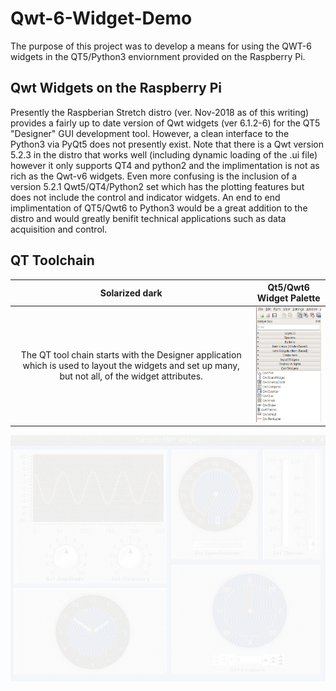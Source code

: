 # Qwt-6-Widget-Demo
The purpose of this project was to develop a means for using the QWT-6 widgets in the QT5/Python3 enviornment provided on the Raspberry Pi.
## Qwt Widgets on the Raspberry Pi
 Presently the Raspberian Stretch distro (ver. Nov-2018 as of this writing) provides a fairly up to date version of Qwt widgets (ver 6.1.2-6) for the QT5 "Designer" GUI development tool. However, a clean interface to the Python3 via PyQt5 does not presently exist. Note that there is a Qwt version 5.2.3 in the distro that works well (including dynamic loading of the .ui file) however it only supports QT4 and python2 and the implimentation is not as rich as the Qwt-v6 widgets. Even more confusing is the inclusion of a version 5.2.1 Qwt5/QT4/Python2 set which has the plotting features but does not include the control and indicator widgets. An end to end implimentation of QT5/Qwt6 to Python3 would be a great addition to the distro and would greatly benifit technical applications such as data acquisition and control.
## QT Toolchain
Solarized dark                                                            |  Qt5/Qwt6 Widget Palette
:------------------------------------------------------------------------:|:-----------------------------------------------------------:
The QT tool chain starts with the Designer application which is used to layout the widgets and set up many, but not all, of the widget attributes.  |<img src="https://github.com/geovogel/Qwt-6-Widget-Demo/blob/master/IMG/designerwidgets.PNG" width="150"  title="Qt5/Qwt6 Widget Palette">

![Demo](IMG/qwtdemo.gif)
